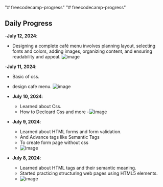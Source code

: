 "# freecodecamp-progress" 
"# freecodecamp-progress" 

## Daily Progress
-**July 12, 2024**:
- Designing a complete café menu involves planning layout, selecting fonts and colors, adding images, organizing content, and ensuring readability and appeal.
![image](https://github.com/user-attachments/assets/53eda615-806c-44fc-b644-c37553e493db)


-**July 11, 2024**:
- Basic of css.
- design cafe menu.
  ![image](https://github.com/Kavi2604/freecodecamp-progress/assets/163160787/23bec6c8-6ec6-4d2c-ba51-797d1b72ea68)


- **July 10, 2024**:
  - Learned about Css.
  - How to Decleard Css and more
    -![image](https://github.com/Kavi2604/freecodecamp-progress/assets/163160787/c6bef1b5-5722-4361-a7a1-7cd8be216a8c)


- **July 9, 2024**:
  - Learned about HTML forms and form validation.
  - And Advance tags like Semantic Tags
  - To create form page without css
  - ![image](https://github.com/Kavi2604/freecodecamp-progress/assets/163160787/d07bef18-0f58-44a6-9c10-c00b76f2e5f9)


- **July 8, 2024**:
  - Learned about HTML tags and their semantic meaning.
  - Started practicing structuring web pages using HTML5 elements.
  - ![image](https://github.com/Kavi2604/freecodecamp-progress/assets/163160787/22e154b9-4a34-4383-a9ac-adff98f68a28)


